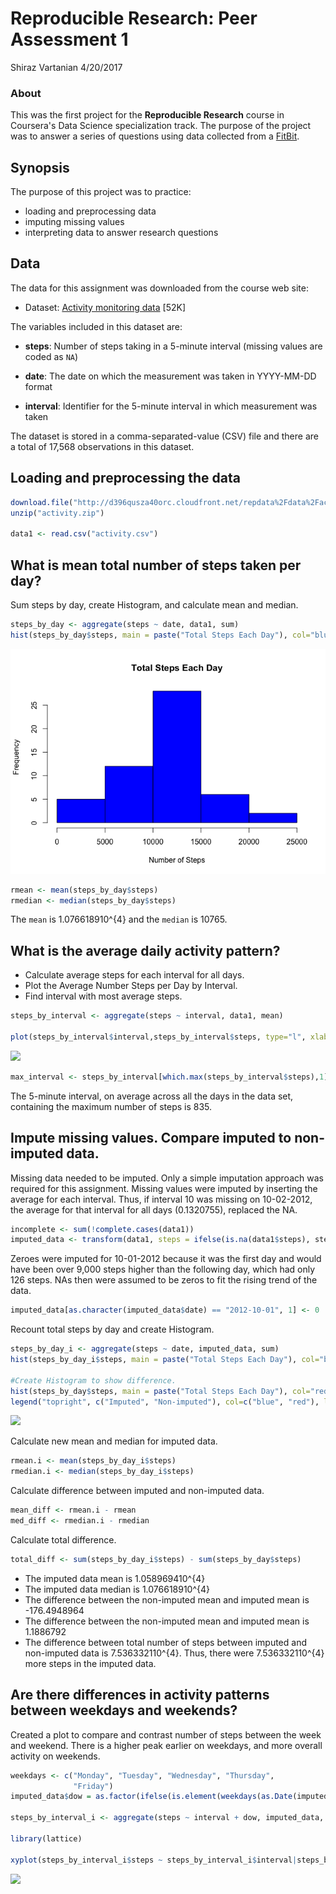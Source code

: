Reproducible Research: Peer Assessment 1
================
Shiraz Vartanian
4/20/2017

### About

This was the first project for the **Reproducible Research** course in Coursera's Data Science specialization track. The purpose of the project was to answer a series of questions using data collected from a [FitBit](http://en.wikipedia.org/wiki/Fitbit).

Synopsis
--------

The purpose of this project was to practice:

-   loading and preprocessing data
-   imputing missing values
-   interpreting data to answer research questions

Data
----

The data for this assignment was downloaded from the course web site:

-   Dataset: [Activity monitoring data](https://d396qusza40orc.cloudfront.net/repdata%2Fdata%2Factivity.zip) \[52K\]

The variables included in this dataset are:

-   **steps**: Number of steps taking in a 5-minute interval (missing values are coded as `NA`)

-   **date**: The date on which the measurement was taken in YYYY-MM-DD format

-   **interval**: Identifier for the 5-minute interval in which measurement was taken

The dataset is stored in a comma-separated-value (CSV) file and there are a total of 17,568 observations in this dataset.

Loading and preprocessing the data
----------------------------------

``` r
download.file("http://d396qusza40orc.cloudfront.net/repdata%2Fdata%2Factivity.zip", destfile = "activity.zip")
unzip("activity.zip")
        
data1 <- read.csv("activity.csv")
```

What is mean total number of steps taken per day?
-------------------------------------------------

Sum steps by day, create Histogram, and calculate mean and median.

``` r
steps_by_day <- aggregate(steps ~ date, data1, sum)
hist(steps_by_day$steps, main = paste("Total Steps Each Day"), col="blue", xlab="Number of Steps")
```

![](/instructions_fig/unnamed-chunk-2-1.png)

``` r
rmean <- mean(steps_by_day$steps)
rmedian <- median(steps_by_day$steps)
```

The `mean` is 1.076618910^{4} and the `median` is 10765.

What is the average daily activity pattern?
-------------------------------------------

-   Calculate average steps for each interval for all days.
-   Plot the Average Number Steps per Day by Interval.
-   Find interval with most average steps.

``` r
steps_by_interval <- aggregate(steps ~ interval, data1, mean)

plot(steps_by_interval$interval,steps_by_interval$steps, type="l", xlab="Interval", ylab="Number of Steps",main="Average Number of Steps per Day by Interval")
```

![](Untitled_files/figure-markdown_github/unnamed-chunk-3-1.png)

``` r
max_interval <- steps_by_interval[which.max(steps_by_interval$steps),1]
```

The 5-minute interval, on average across all the days in the data set, containing the maximum number of steps is 835.

Impute missing values. Compare imputed to non-imputed data.
-----------------------------------------------------------

Missing data needed to be imputed. Only a simple imputation approach was required for this assignment. Missing values were imputed by inserting the average for each interval. Thus, if interval 10 was missing on 10-02-2012, the average for that interval for all days (0.1320755), replaced the NA.

``` r
incomplete <- sum(!complete.cases(data1))
imputed_data <- transform(data1, steps = ifelse(is.na(data1$steps), steps_by_interval$steps[match(data1$interval, steps_by_interval$interval)], data1$steps))
```

Zeroes were imputed for 10-01-2012 because it was the first day and would have been over 9,000 steps higher than the following day, which had only 126 steps. NAs then were assumed to be zeros to fit the rising trend of the data.

``` r
imputed_data[as.character(imputed_data$date) == "2012-10-01", 1] <- 0
```

Recount total steps by day and create Histogram.

``` r
steps_by_day_i <- aggregate(steps ~ date, imputed_data, sum)
hist(steps_by_day_i$steps, main = paste("Total Steps Each Day"), col="blue", xlab="Number of Steps")

#Create Histogram to show difference. 
hist(steps_by_day$steps, main = paste("Total Steps Each Day"), col="red", xlab="Number of Steps", add=T)
legend("topright", c("Imputed", "Non-imputed"), col=c("blue", "red"), lwd=10)
```

![](Untitled_files/figure-markdown_github/unnamed-chunk-6-1.png)

Calculate new mean and median for imputed data.

``` r
rmean.i <- mean(steps_by_day_i$steps)
rmedian.i <- median(steps_by_day_i$steps)
```

Calculate difference between imputed and non-imputed data.

``` r
mean_diff <- rmean.i - rmean
med_diff <- rmedian.i - rmedian
```

Calculate total difference.

``` r
total_diff <- sum(steps_by_day_i$steps) - sum(steps_by_day$steps)
```

-   The imputed data mean is 1.058969410^{4}
-   The imputed data median is 1.076618910^{4}
-   The difference between the non-imputed mean and imputed mean is -176.4948964
-   The difference between the non-imputed mean and imputed mean is 1.1886792
-   The difference between total number of steps between imputed and non-imputed data is 7.536332110^{4}. Thus, there were 7.536332110^{4} more steps in the imputed data.

Are there differences in activity patterns between weekdays and weekends?
-------------------------------------------------------------------------

Created a plot to compare and contrast number of steps between the week and weekend. There is a higher peak earlier on weekdays, and more overall activity on weekends.

``` r
weekdays <- c("Monday", "Tuesday", "Wednesday", "Thursday", 
              "Friday")
imputed_data$dow = as.factor(ifelse(is.element(weekdays(as.Date(imputed_data$date)),weekdays), "Weekday", "Weekend"))

steps_by_interval_i <- aggregate(steps ~ interval + dow, imputed_data, mean)

library(lattice)

xyplot(steps_by_interval_i$steps ~ steps_by_interval_i$interval|steps_by_interval_i$dow, main="Average Steps per Day by Interval",xlab="Interval", ylab="Steps",layout=c(1,2), type="l")
```

![](Untitled_files/figure-markdown_github/unnamed-chunk-10-1.png)
